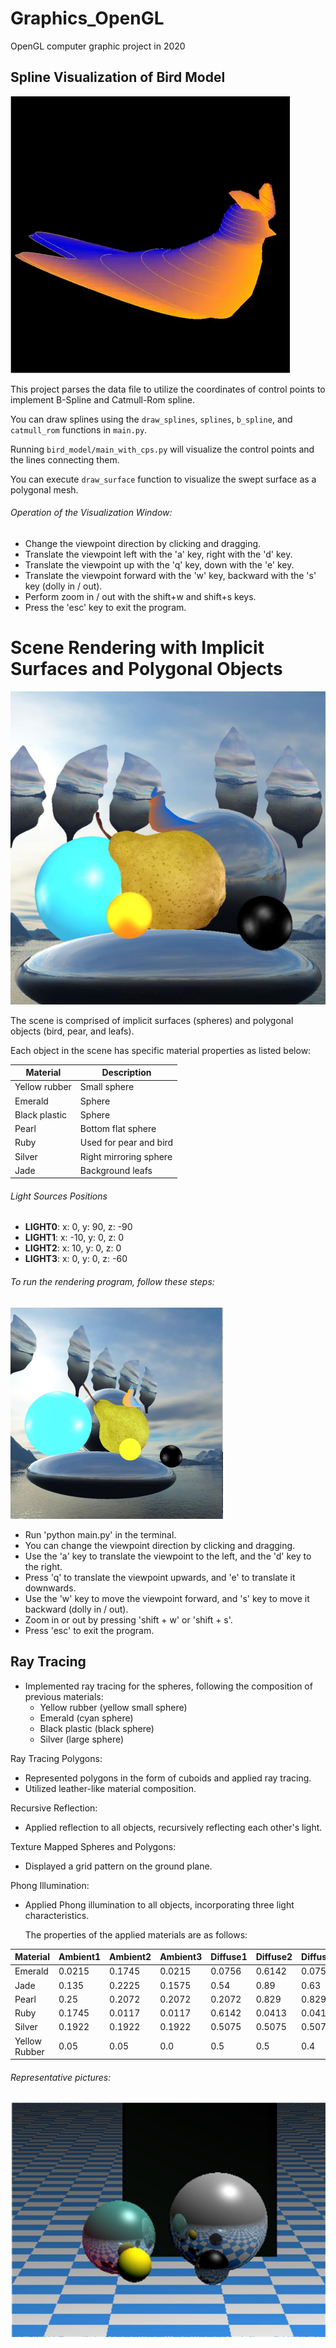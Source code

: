# Graphics_OpenGL

OpenGL computer graphic project in 2020

## Spline Visualization of Bird Model

![1709617253597](image/README/1709617253597.png)

This project parses the data file to utilize the coordinates of control points to implement B-Spline and Catmull-Rom spline.

You can draw splines using the `draw_splines`, `splines`, `b_spline`, and `catmull_rom` functions in `main.py`.

Running `bird_model/main_with_cps.py` will visualize the control points and the lines connecting them.

You can execute `draw_surface` function to visualize the swept surface as a polygonal mesh.

###### Operation of the Visualization Window:

- Change the viewpoint direction by clicking and dragging.
- Translate the viewpoint left with the 'a' key, right with the 'd' key.
- Translate the viewpoint up with the 'q' key, down with the 'e' key.
- Translate the viewpoint forward with the 'w' key, backward with the 's' key (dolly in / out).
- Perform zoom in / out with the shift+w and shift+s keys.
- Press the 'esc' key to exit the program.


# Scene Rendering with Implicit Surfaces and Polygonal Objects

![1709616831311](image/README/1709616831311.png)

The scene is comprised of implicit surfaces (spheres) and polygonal objects (bird, pear, and leafs).

Each object in the scene has specific material properties as listed below:

| Material      | Description            |
| ------------- | ---------------------- |
| Yellow rubber | Small sphere           |
| Emerald       | Sphere                 |
| Black plastic | Sphere                 |
| Pearl         | Bottom flat sphere     |
| Ruby          | Used for pear and bird |
| Silver        | Right mirroring sphere |
| Jade          | Background leafs       |

###### Light Sources Positions

- **LIGHT0**: x: 0, y: 90, z: -90
- **LIGHT1**: x: -10, y: 0, z: 0
- **LIGHT2**: x: 10, y: 0, z: 0
- **LIGHT3**: x: 0, y: 0, z: -60

###### To run the rendering program, follow these steps:

![1709616844685](image/README/1709616844685.png)

- Run 'python main.py' in the terminal.
- You can change the viewpoint direction by clicking and dragging.
- Use the 'a' key to translate the viewpoint to the left, and the 'd' key to the right.
- Press 'q' to translate the viewpoint upwards, and 'e' to translate it downwards.
- Use the 'w' key to move the viewpoint forward, and 's' key to move it backward (dolly in / out).
- Zoom in or out by pressing 'shift + w' or 'shift + s'.
- Press 'esc' to exit the program.

## Ray Tracing

- Implemented ray tracing for the spheres, following the composition of previous materials:
  - Yellow rubber (yellow small sphere)
  - Emerald (cyan sphere)
  - Black plastic (black sphere)
  - Silver (large sphere)

Ray Tracing Polygons:

- Represented polygons in the form of cuboids and applied ray tracing.
- Utilized leather-like material composition.

Recursive Reflection:

- Applied reflection to all objects, recursively reflecting each other's light.

Texture Mapped Spheres and Polygons:

- Displayed a grid pattern on the ground plane.

Phong Illumination:

- Applied Phong illumination to all objects, incorporating three light characteristics.

    The properties of the applied materials are as follows:

| Material      | Ambient1 | Ambient2 | Ambient3 | Diffuse1 | Diffuse2 | Diffuse3 | Specular1 | Specular2 | Specular3 | Shininess |
| ------------- | -------- | -------- | -------- | -------- | -------- | -------- | --------- | --------- | --------- | --------- |
| Emerald       | 0.0215   | 0.1745   | 0.0215   | 0.0756   | 0.6142   | 0.0756   | 0.633     | 0.72781   | 0.633     | 0.6       |
| Jade          | 0.135    | 0.2225   | 0.1575   | 0.54     | 0.89     | 0.63     | 0.31622   | 0.31622   | 0.31622   | 0.1       |
| Pearl         | 0.25     | 0.2072   | 0.2072   | 0.2072   | 0.829    | 0.829    | 0.29664   | 0.29664   | 0.29664   | 0.088     |
| Ruby          | 0.1745   | 0.0117   | 0.0117   | 0.6142   | 0.0413   | 0.0413   | 0.72781   | 0.62695   | 0.62695   | 0.6       |
| Silver        | 0.1922   | 0.1922   | 0.1922   | 0.5075   | 0.5075   | 0.5075   | 0.50827   | 0.50827   | 0.50827   | 0.4       |
| Yellow Rubber | 0.05     | 0.05     | 0.0      | 0.5      | 0.5      | 0.4      | 0.7       | 0.7       | 0.04      | 0.078125  |

###### Representative pictures:

![1709616881157](image/README/1709616881157.png)
